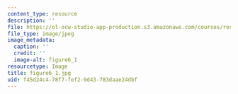 ```yaml
---
content_type: resource
description: ''
file: https://ol-ocw-studio-app-production.s3.amazonaws.com/courses/res-8-005-vibrations-and-waves-problem-solving-fall-2012/f45d24c478f7fef29d43783daae24dbf_figure6_1.jpg
file_type: image/jpeg
image_metadata:
  caption: ''
  credit: ''
  image-alt: figure6_1
resourcetype: Image
title: figure6_1.jpg
uid: f45d24c4-78f7-fef2-9d43-783daae24dbf
---
```

